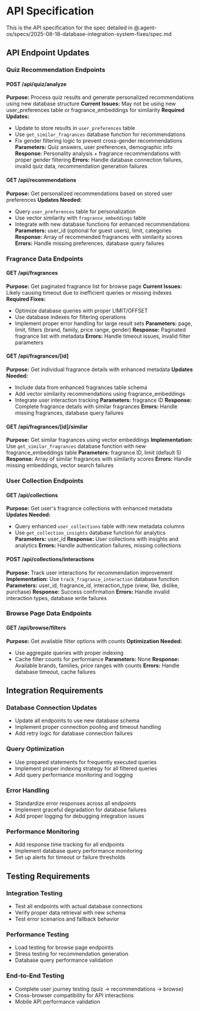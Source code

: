 # API Specification

This is the API specification for the spec detailed in @.agent-os/specs/2025-08-18-database-integration-system-fixes/spec.md

## API Endpoint Updates

### Quiz Recommendation Endpoints

#### POST /api/quiz/analyze

**Purpose:** Process quiz results and generate personalized recommendations using new database structure
**Current Issues:** May not be using new user_preferences table or fragrance_embeddings for similarity
**Required Updates:**

- Update to store results in `user_preferences` table
- Use `get_similar_fragrances` database function for recommendations
- Fix gender filtering logic to prevent cross-gender recommendations
  **Parameters:** Quiz answers, user preferences, demographic info
  **Response:** Personality analysis + fragrance recommendations with proper gender filtering
  **Errors:** Handle database connection failures, invalid quiz data, recommendation generation failures

#### GET /api/recommendations

**Purpose:** Get personalized recommendations based on stored user preferences
**Updates Needed:**

- Query `user_preferences` table for personalization
- Use vector similarity with `fragrance_embeddings` table
- Integrate with new database functions for enhanced recommendations
  **Parameters:** user_id (optional for guest users), limit, categories
  **Response:** Array of recommended fragrances with similarity scores
  **Errors:** Handle missing preferences, database query failures

### Fragrance Data Endpoints

#### GET /api/fragrances

**Purpose:** Get paginated fragrance list for browse page
**Current Issues:** Likely causing timeout due to inefficient queries or missing indexes
**Required Fixes:**

- Optimize database queries with proper LIMIT/OFFSET
- Use database indexes for filtering operations
- Implement proper error handling for large result sets
  **Parameters:** page, limit, filters (brand, family, price range, gender)
  **Response:** Paginated fragrance list with metadata
  **Errors:** Handle timeout issues, invalid filter parameters

#### GET /api/fragrances/[id]

**Purpose:** Get individual fragrance details with enhanced metadata
**Updates Needed:**

- Include data from enhanced fragrances table schema
- Add vector similarity recommendations using fragrance_embeddings
- Integrate user interaction tracking
  **Parameters:** fragrance ID
  **Response:** Complete fragrance details with similar fragrances
  **Errors:** Handle missing fragrances, database query failures

#### GET /api/fragrances/[id]/similar

**Purpose:** Get similar fragrances using vector embeddings
**Implementation:** Use `get_similar_fragrances` database function with new fragrance_embeddings table
**Parameters:** fragrance ID, limit (default 5)
**Response:** Array of similar fragrances with similarity scores
**Errors:** Handle missing embeddings, vector search failures

### User Collection Endpoints

#### GET /api/collections

**Purpose:** Get user's fragrance collections with enhanced metadata
**Updates Needed:**

- Query enhanced `user_collections` table with new metadata columns
- Use `get_collection_insights` database function for analytics
  **Parameters:** user_id
  **Response:** User collections with insights and analytics
  **Errors:** Handle authentication failures, missing collections

#### POST /api/collections/interactions

**Purpose:** Track user interactions for recommendation improvement
**Implementation:** Use `track_fragrance_interaction` database function
**Parameters:** user_id, fragrance_id, interaction_type (view, like, dislike, purchase)
**Response:** Success confirmation
**Errors:** Handle invalid interaction types, database write failures

### Browse Page Data Endpoints

#### GET /api/browse/filters

**Purpose:** Get available filter options with counts
**Optimization Needed:**

- Use aggregate queries with proper indexing
- Cache filter counts for performance
  **Parameters:** None
  **Response:** Available brands, families, price ranges with counts
  **Errors:** Handle database timeout, cache failures

## Integration Requirements

### Database Connection Updates

- Update all endpoints to use new database schema
- Implement proper connection pooling and timeout handling
- Add retry logic for database connection failures

### Query Optimization

- Use prepared statements for frequently executed queries
- Implement proper indexing strategy for all filtered queries
- Add query performance monitoring and logging

### Error Handling

- Standardize error responses across all endpoints
- Implement graceful degradation for database failures
- Add proper logging for debugging integration issues

### Performance Monitoring

- Add response time tracking for all endpoints
- Implement database query performance monitoring
- Set up alerts for timeout or failure thresholds

## Testing Requirements

### Integration Testing

- Test all endpoints with actual database connections
- Verify proper data retrieval with new schema
- Test error scenarios and fallback behavior

### Performance Testing

- Load testing for browse page endpoints
- Stress testing for recommendation generation
- Database query performance validation

### End-to-End Testing

- Complete user journey testing (quiz → recommendations → browse)
- Cross-browser compatibility for API interactions
- Mobile API performance validation
